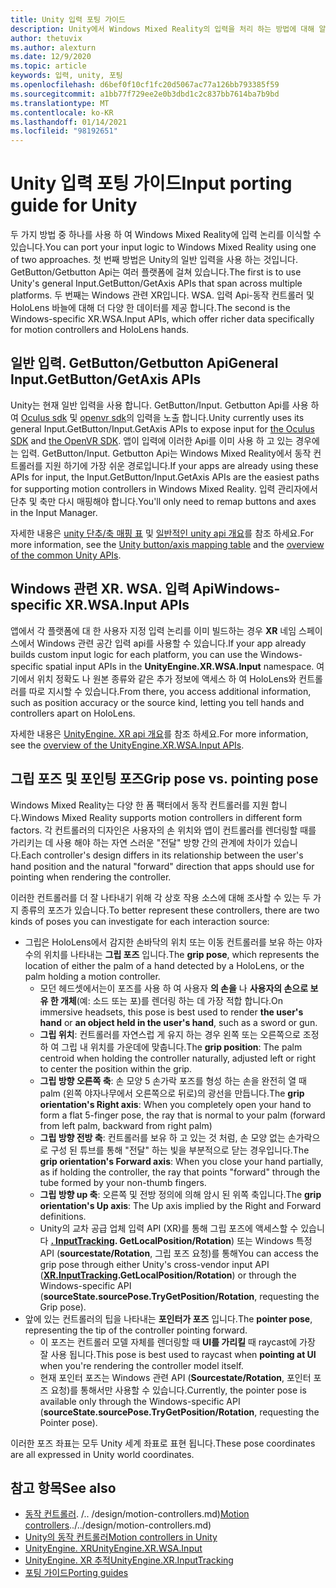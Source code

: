```yaml
---
title: Unity 입력 포팅 가이드
description: Unity에서 Windows Mixed Reality의 입력을 처리 하는 방법에 대해 알아봅니다.
author: thetuvix
ms.author: alexturn
ms.date: 12/9/2020
ms.topic: article
keywords: 입력, unity, 포팅
ms.openlocfilehash: d6bef0f10cf1fc20d5067ac77a126bb793385f59
ms.sourcegitcommit: a1bb77f729ee2e0b3dbd1c2c837bb7614ba7b9bd
ms.translationtype: MT
ms.contentlocale: ko-KR
ms.lasthandoff: 01/14/2021
ms.locfileid: "98192651"
---
```

# <a name="input-porting-guide-for-unity"></a><span data-ttu-id="20029-104">Unity 입력 포팅 가이드</span><span class="sxs-lookup"><span data-stu-id="20029-104">Input porting guide for Unity</span></span>

<span data-ttu-id="20029-105">두 가지 방법 중 하나를 사용 하 여 Windows Mixed Reality에 입력 논리를 이식할 수 있습니다.</span><span class="sxs-lookup"><span data-stu-id="20029-105">You can port your input logic to Windows Mixed Reality using one of two approaches.</span></span> <span data-ttu-id="20029-106">첫 번째 방법은 Unity의 일반 입력을 사용 하는 것입니다. GetButton/Getbutton Api는 여러 플랫폼에 걸쳐 있습니다.</span><span class="sxs-lookup"><span data-stu-id="20029-106">The first is to use Unity's general Input.GetButton/GetAxis APIs that span across multiple platforms.</span></span> <span data-ttu-id="20029-107">두 번째는 Windows 관련 XR입니다. WSA. 입력 Api-동작 컨트롤러 및 HoloLens 바늘에 대해 더 다양 한 데이터를 제공 합니다.</span><span class="sxs-lookup"><span data-stu-id="20029-107">The second is the Windows-specific XR.WSA.Input APIs, which offer richer data specifically for motion controllers and HoloLens hands.</span></span>

## <a name="general-inputgetbuttongetaxis-apis"></a><span data-ttu-id="20029-108">일반 입력. GetButton/Getbutton Api</span><span class="sxs-lookup"><span data-stu-id="20029-108">General Input.GetButton/GetAxis APIs</span></span>

<span data-ttu-id="20029-109">Unity는 현재 일반 입력을 사용 합니다. GetButton/Input. Getbutton Api를 사용 하 여 [Oculus sdk](https://docs.unity3d.com/Manual/OculusControllers.html) 및 [openvr sdk](https://docs.unity3d.com/Manual/OpenVRControllers.html)의 입력을 노출 합니다.</span><span class="sxs-lookup"><span data-stu-id="20029-109">Unity currently uses its general Input.GetButton/Input.GetAxis APIs to expose input for [the Oculus SDK](https://docs.unity3d.com/Manual/OculusControllers.html) and [the OpenVR SDK](https://docs.unity3d.com/Manual/OpenVRControllers.html).</span></span> <span data-ttu-id="20029-110">앱이 입력에 이러한 Api를 이미 사용 하 고 있는 경우에는 입력. GetButton/Input. Getbutton Api는 Windows Mixed Reality에서 동작 컨트롤러를 지원 하기에 가장 쉬운 경로입니다.</span><span class="sxs-lookup"><span data-stu-id="20029-110">If your apps are already using these APIs for input, the Input.GetButton/Input.GetAxis APIs are the easiest paths for supporting motion controllers in Windows Mixed Reality.</span></span> <span data-ttu-id="20029-111">입력 관리자에서 단추 및 축만 다시 매핑해야 합니다.</span><span class="sxs-lookup"><span data-stu-id="20029-111">You'll only need to remap buttons and axes in the Input Manager.</span></span>

<span data-ttu-id="20029-112">자세한 내용은 [unity 단추/축 매핑 표](../unity/motion-controllers-in-unity.md#unity-buttonaxis-mapping-table) 및 [일반적인 unity api 개요](../unity/motion-controllers-in-unity.md#common-unity-apis-inputgetbuttongetaxis)를 참조 하세요.</span><span class="sxs-lookup"><span data-stu-id="20029-112">For more information, see the [Unity button/axis mapping table](../unity/motion-controllers-in-unity.md#unity-buttonaxis-mapping-table) and the [overview of the common Unity APIs](../unity/motion-controllers-in-unity.md#common-unity-apis-inputgetbuttongetaxis).</span></span>

## <a name="windows-specific-xrwsainput-apis"></a><span data-ttu-id="20029-113">Windows 관련 XR. WSA. 입력 Api</span><span class="sxs-lookup"><span data-stu-id="20029-113">Windows-specific XR.WSA.Input APIs</span></span>

<span data-ttu-id="20029-114">앱에서 각 플랫폼에 대 한 사용자 지정 입력 논리를 이미 빌드하는 경우 **XR** 네임 스페이스에서 Windows 관련 공간 입력 api를 사용할 수 있습니다.</span><span class="sxs-lookup"><span data-stu-id="20029-114">If your app already builds custom input logic for each platform, you can use the Windows-specific spatial input APIs in the **UnityEngine.XR.WSA.Input** namespace.</span></span> <span data-ttu-id="20029-115">여기에서 위치 정확도 나 원본 종류와 같은 추가 정보에 액세스 하 여 HoloLens와 컨트롤러를 따로 지시할 수 있습니다.</span><span class="sxs-lookup"><span data-stu-id="20029-115">From there, you access additional information, such as position accuracy or the source kind, letting you tell hands and controllers apart on HoloLens.</span></span>

<span data-ttu-id="20029-116">자세한 내용은 [UnityEngine. XR api 개요](../unity/motion-controllers-in-unity.md#windows-specific-apis-xrwsainput)를 참조 하세요.</span><span class="sxs-lookup"><span data-stu-id="20029-116">For more information, see the [overview of the UnityEngine.XR.WSA.Input APIs](../unity/motion-controllers-in-unity.md#windows-specific-apis-xrwsainput).</span></span>

## <a name="grip-pose-vs-pointing-pose"></a><span data-ttu-id="20029-117">그립 포즈 및 포인팅 포즈</span><span class="sxs-lookup"><span data-stu-id="20029-117">Grip pose vs. pointing pose</span></span>

<span data-ttu-id="20029-118">Windows Mixed Reality는 다양 한 폼 팩터에서 동작 컨트롤러를 지원 합니다.</span><span class="sxs-lookup"><span data-stu-id="20029-118">Windows Mixed Reality supports motion controllers in different form factors.</span></span> <span data-ttu-id="20029-119">각 컨트롤러의 디자인은 사용자의 손 위치와 앱이 컨트롤러를 렌더링할 때를 가리키는 데 사용 해야 하는 자연 스러운 "전달" 방향 간의 관계에 차이가 있습니다.</span><span class="sxs-lookup"><span data-stu-id="20029-119">Each controller's design differs in its relationship between the user's hand position and the natural "forward" direction that apps should use for pointing when rendering the controller.</span></span>

<span data-ttu-id="20029-120">이러한 컨트롤러를 더 잘 나타내기 위해 각 상호 작용 소스에 대해 조사할 수 있는 두 가지 종류의 포즈가 있습니다.</span><span class="sxs-lookup"><span data-stu-id="20029-120">To better represent these controllers, there are two kinds of poses you can investigate for each interaction source:</span></span>

* <span data-ttu-id="20029-121">그립은 HoloLens에서 감지한 손바닥의 위치 또는 이동 컨트롤러를 보유 하는 야자수의 위치를 나타내는 **그립 포즈** 입니다.</span><span class="sxs-lookup"><span data-stu-id="20029-121">The **grip pose**, which represents the location of either the palm of a hand detected by a HoloLens, or the palm holding a motion controller.</span></span>
    * <span data-ttu-id="20029-122">모던 헤드셋에서는이 포즈를 사용 하 여 사용자 **의 손을** 나 **사용자의 손으로 보유 한 개체**(예: 소드 또는 포)를 렌더링 하는 데 가장 적합 합니다.</span><span class="sxs-lookup"><span data-stu-id="20029-122">On immersive headsets, this pose is best used to render **the user's hand** or **an object held in the user's hand**, such as a sword or gun.</span></span>
    * <span data-ttu-id="20029-123">**그립 위치**: 컨트롤러를 자연스럽 게 유지 하는 경우 왼쪽 또는 오른쪽으로 조정 하 여 그립 내 위치를 가운데에 맞춥니다.</span><span class="sxs-lookup"><span data-stu-id="20029-123">The **grip position**: The palm centroid when holding the controller naturally, adjusted left or right to center the position within the grip.</span></span>
    * <span data-ttu-id="20029-124">**그립 방향 오른쪽 축**: 손 모양 5 손가락 포즈를 형성 하는 손을 완전히 열 때 palm (왼쪽 야자나무에서 오른쪽으로 뒤로)의 광선을 만듭니다.</span><span class="sxs-lookup"><span data-stu-id="20029-124">The **grip orientation's Right axis**: When you completely open your hand to form a flat 5-finger pose, the ray that is normal to your palm (forward from left palm, backward from right palm)</span></span>
    * <span data-ttu-id="20029-125">**그립 방향 전방 축**: 컨트롤러를 보유 하 고 있는 것 처럼, 손 모양 없는 손가락으로 구성 된 튜브를 통해 "전달" 하는 빛을 부분적으로 닫는 경우입니다.</span><span class="sxs-lookup"><span data-stu-id="20029-125">The **grip orientation's Forward axis**: When you close your hand partially, as if holding the controller, the ray that points "forward" through the tube formed by your non-thumb fingers.</span></span>
    * <span data-ttu-id="20029-126">**그립 방향 up 축**: 오른쪽 및 전방 정의에 의해 암시 된 위쪽 축입니다.</span><span class="sxs-lookup"><span data-stu-id="20029-126">The **grip orientation's Up axis**: The Up axis implied by the Right and Forward definitions.</span></span>
    * <span data-ttu-id="20029-127">Unity의 교차 공급 업체 입력 API (XR)를 통해 그립 포즈에 액세스할 수 있습니다 **[. InputTracking](https://docs.unity3d.com/ScriptReference/XR.InputTracking.html). GetLocalPosition/Rotation**) 또는 Windows 특정 API (**sourcestate/Rotation**, 그립 포즈 요청)를 통해</span><span class="sxs-lookup"><span data-stu-id="20029-127">You can access the grip pose through either Unity's cross-vendor input API (**[XR.InputTracking](https://docs.unity3d.com/ScriptReference/XR.InputTracking.html).GetLocalPosition/Rotation**) or through the Windows-specific API (**sourceState.sourcePose.TryGetPosition/Rotation**, requesting the Grip pose).</span></span>
* <span data-ttu-id="20029-128">앞에 있는 컨트롤러의 팁을 나타내는 **포인터가 포즈** 입니다.</span><span class="sxs-lookup"><span data-stu-id="20029-128">The **pointer pose**, representing the tip of the controller pointing forward.</span></span>
    * <span data-ttu-id="20029-129">이 포즈는 컨트롤러 모델 자체를 렌더링할 때 **UI를 가리킬** 때 raycast에 가장 잘 사용 됩니다.</span><span class="sxs-lookup"><span data-stu-id="20029-129">This pose is best used to raycast when **pointing at UI** when you're rendering the controller model itself.</span></span>
    * <span data-ttu-id="20029-130">현재 포인터 포즈는 Windows 관련 API (**Sourcestate/Rotation**, 포인터 포즈 요청)를 통해서만 사용할 수 있습니다.</span><span class="sxs-lookup"><span data-stu-id="20029-130">Currently, the pointer pose is available only through the Windows-specific API (**sourceState.sourcePose.TryGetPosition/Rotation**, requesting the Pointer pose).</span></span>

<span data-ttu-id="20029-131">이러한 포즈 좌표는 모두 Unity 세계 좌표로 표현 됩니다.</span><span class="sxs-lookup"><span data-stu-id="20029-131">These pose coordinates are all expressed in Unity world coordinates.</span></span>

## <a name="see-also"></a><span data-ttu-id="20029-132">참고 항목</span><span class="sxs-lookup"><span data-stu-id="20029-132">See also</span></span>
* <span data-ttu-id="20029-133">[동작 컨트롤러](). /.. /design/motion-controllers.md)</span><span class="sxs-lookup"><span data-stu-id="20029-133">[Motion controllers]()../../design/motion-controllers.md)</span></span>
* [<span data-ttu-id="20029-134">Unity의 동작 컨트롤러</span><span class="sxs-lookup"><span data-stu-id="20029-134">Motion controllers in Unity</span></span>](../unity/motion-controllers-in-unity.md)
* [<span data-ttu-id="20029-135">UnityEngine. XR</span><span class="sxs-lookup"><span data-stu-id="20029-135">UnityEngine.XR.WSA.Input</span></span>](https://docs.unity3d.com/ScriptReference/XR.WSA.Input.InteractionManager.html)
* [<span data-ttu-id="20029-136">UnityEngine. XR 추적</span><span class="sxs-lookup"><span data-stu-id="20029-136">UnityEngine.XR.InputTracking</span></span>](https://docs.unity3d.com/ScriptReference/XR.InputTracking.html)
* [<span data-ttu-id="20029-137">포팅 가이드</span><span class="sxs-lookup"><span data-stu-id="20029-137">Porting guides</span></span>](porting-guides.md)
